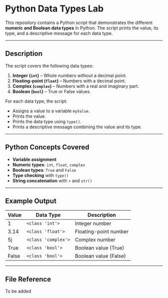 # **Python Data Types Lab**

This repository contains a Python script that demonstrates the different **numeric and Boolean data types** in Python. The script prints the value, its type, and a descriptive message for each data type.

---

## **Description**

The script covers the following data types:

1. **Integer (`int`)** – Whole numbers without a decimal point.  
2. **Floating-point (`float`)** – Numbers with a decimal point.  
3. **Complex (`complex`)** – Numbers with a real and imaginary part.  
4. **Boolean (`bool`)** – True or False values.

For each data type, the script:

- Assigns a value to a variable `myValue`.
- Prints the value.
- Prints the data type using `type()`.
- Prints a descriptive message combining the value and its type.

---

## **Python Concepts Covered**

- **Variable assignment**  
- **Numeric types**: `int`, `float`, `complex`  
- **Boolean types**: `True` and `False`  
- **Type checking** with `type()`  
- **String concatenation** with `+` and `str()`  

---

## **Example Output**

| Value | Data Type           | Description           |
| ----- | ------------------- | --------------------- |
| 1     | `<class 'int'>`     | Integer number        |
| 3.14  | `<class 'float'>`   | Floating-point number |
| 5j    | `<class 'complex'>` | Complex number        |
| True  | `<class 'bool'>`    | Boolean value (True)  |
| False | `<class 'bool'>`    | Boolean value (False) |

---

## **File Reference**

To be added 
